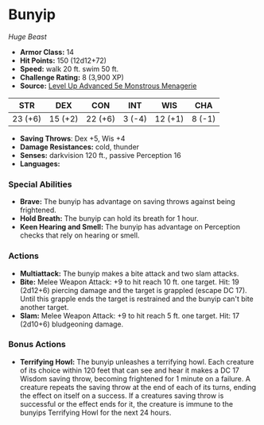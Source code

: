 # Bunyip

*Huge* *Beast*

- **Armor Class:** 14
- **Hit Points:** 150 (12d12+72)
- **Speed:** walk 20 ft. swim 50 ft.
- **Challenge Rating:** 8 (3,900 XP)
- **Source:** [Level Up Advanced 5e Monstrous Menagerie](https://www.levelup5e.com)

| STR | DEX | CON | INT | WIS | CHA |
| --- | --- | --- | --- | --- | --- |
| 23 (+6) | 15 (+2) | 22 (+6) | 3 (-4) | 12 (+1) | 8 (-1) |

- **Saving Throws**: Dex +5, Wis +4
- **Damage Resistances:** cold, thunder
- **Senses:** darkvision 120 ft., passive Perception 16
- **Languages:** 
### Special Abilities
- **Brave:** The bunyip has advantage on saving throws against being frightened.
- **Hold Breath:** The bunyip can hold its breath for 1 hour.
- **Keen Hearing and Smell:** The bunyip has advantage on Perception checks that rely on hearing or smell.
### Actions
- **Multiattack:** The bunyip makes a bite attack and two slam attacks.
- **Bite:** Melee Weapon Attack: +9 to hit  reach 10 ft.  one target. Hit: 19 (2d12+6) piercing damage  and the target is grappled (escape DC 17). Until this grapple ends  the target is restrained  and the bunyip can't bite another target.
- **Slam:** Melee Weapon Attack: +9 to hit  reach 5 ft.  one target. Hit: 17 (2d10+6) bludgeoning damage.
### Bonus Actions
- **Terrifying Howl:** The bunyip unleashes a terrifying howl. Each creature of its choice within 120 feet that can see and hear it makes a DC 17 Wisdom saving throw, becoming frightened for 1 minute on a failure. A creature repeats the saving throw at the end of each of its turns, ending the effect on itself on a success. If a creatures saving throw is successful or the effect ends for it, the creature is immune to the bunyips Terrifying Howl for the next 24 hours.

